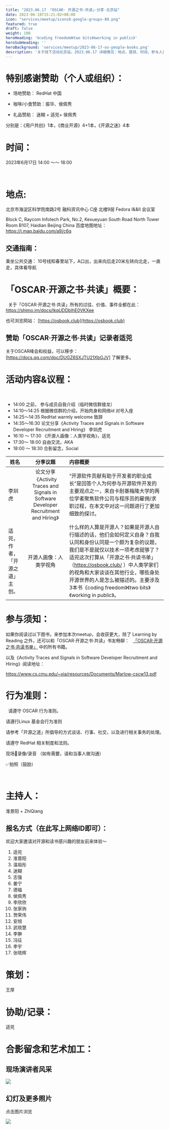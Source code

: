 ```yaml
---
title: "2023.06.17 「OSCAR· 开源之书·共读」·分享·北京站"
date: 2023-06-18T15:21:02+08:00
icon: "services/meetup/icons8-google-groups-80.png"
featured: true
draft: false
weight: 100
heroHeading: '《coding freedom》《two bits》《working in public》'
heroSubHeading: ''
heroBackground: 'services/meetup/2023-06-17-os-people-books.png'
description: '关于线下活动北京站，2023.06.17 详细情况：地点、题目、时间、参与人员。'
---
```



# 特别感谢赞助（个人或组织）：

* 场地赞助：  RedHat 中国
 
* 咖啡/小食赞助：振华、侯佩秀

* 礼品赞助： 迷糊 + 适兕+ 侯佩秀

分别是：《用户共创》1本，《商业开源》4+1本，《开源之迷》4本
  
# 时间：

2023年6月17日 14:00 ～～ 18:00 

 
# 地点: 

北京市海淀区科学院南路2号 融科资讯中心 C座 北楼9层 Fedora I&&II 会议室

Block C, Raycom Infotech Park, No.2, Kexueyuan South Road North Tower Room B107, Haidian Beijing China
百度地图地址： https://j.map.baidu.com/a9/c6q

## 交通指南：


乘坐公共交通：
10号线知春里站下，A口出，出来向后走20米左转向北走，一直走，具体看导航

# 「OSCAR·开源之书·共读」概要：
 
关于「OSCAR·开源之书·共读」所有的过往、价值、事件全都在此：
 
https://shimo.im/docs/lkqUDDblhE0VKXee

也可浏览网站： [https://osbook.club](https://osbook.club)

## 赞助「OSCAR·开源之书·共读」记录者适兕

关于OSCAR峰会和权益，可以移步： [https://docs.qq.com/doc/DUGZ6SXJTU21XbGJV] 了解更多。


# 活动内容&议程：
 
- 14:00 之前， 参与成员自我介绍（临时微信群接龙）
- 14:10～14:25  根据微信群的介绍，开始肉身和网络id 对号入座
- 14:25～14:35  RedHat  warmly welcome 致辞
- 14:35～16:30 论文分享《Activity Traces and Signals in Software Developer Recruitment and Hiring》 李圳虎
- 16:10 ～ 17:30 《开源人画像：人类学视角》，适兕
- 17:30～ 18:00 自由交流，AKA 
- 18:00 ～ 18:30 合影留念，Social
 

|姓名	|分享议题	|内容概要
|--------------|:-------------:|:---------|
|李圳虎|论文分享《Activity Traces and Signals in Software Developer Recruitment and Hiring》|“开源软件贡献有助于开发者的职业成长”是回答个人为何参与开源软件开发的主要观点之一，来自卡耐基梅隆大学的两位学者聚焦软件公司与程序员的雇佣/求职过程，在本文中对这一问题进行了更加细致的探讨。
|适兕，作者，「开源之道」主创。|	开源人画像：人类学视角	|什么样的人算是开源人？如果是开源人自行描述的话，他们会如何定义自身？自我认同和身份认同是一个颇为复杂的议题，我们是不是就仅以技术一项考虑就够了？适兕这次打算从「开源之书·共读书单」（https://osbook.club/ ）中人类学家们的视角和大家谈谈在其他行业，哪些身处开源世界的人是怎么被描述的。主要涉及3本书《coding freedom》《two bits》《working in public》。|

# 参与须知：

如果你阅读过以下图书，来参加本次meetup，会收获更大，除了 Learning by Reading 之外，还可以和「OSCAR·开源之书·共读」书友畅聊：
 
[「OSCAR·开源之书·共读书单」](https://shimo.im/docs/lkqUDDblhE0VKXee) 中的所有书籍。

以及《Activity Traces and Signals in Software Developer Recruitment and Hiring》阅读地址：

https://www.cs.cmu.edu/~xia/resources/Documents/Marlow-cscw13.pdf


# 行为准则：
 
请遵守 OSCAR 行为准则。

请遵行Linux 基金会行为准则

请参考「开源之道」所倡导的方式谈话、行事、社交，以及进行相关事务的处理。

请遵守 RedHat 相关制度和法则。

现场🚫录像/录音 （如有需要，请和当事人做沟通）

✅拍照（鼓励）

 
# 主持人：

淮景阳 + ZhiQiang

## 报名方式（在此写上网络ID即可）：

欢迎大家邀请对开源和读书感兴趣的朋友前来体验～ 

1. 适兕
2. 淮晋阳
3. 温祖彤
4. 迷糊
5. 志强
6. 姜宁
7. 德福
8. 侯佩秀
9. 李欣欣
10. 张家驹
11. 贺荣伟
12. 安旭
13. 武晓慧
14. 李翀
15. 冯征
16. 李宇
17. 张晓辉

# 策划：

王厚
 
# 协助/记录：

适兕

# 合影留念和艺术加工：

## 现场演讲者风采

![](/images/meetup/2023-06-17-zhenhu-sharing.jpeg)

## 幻灯及更多照片

点击图片浏览

[![](/images/meetup/2023-06-17-all.jpeg)](https://1drv.ms/p/s!Arg2k_5HJFrbgepvIjr9hHTVnrXzrg)